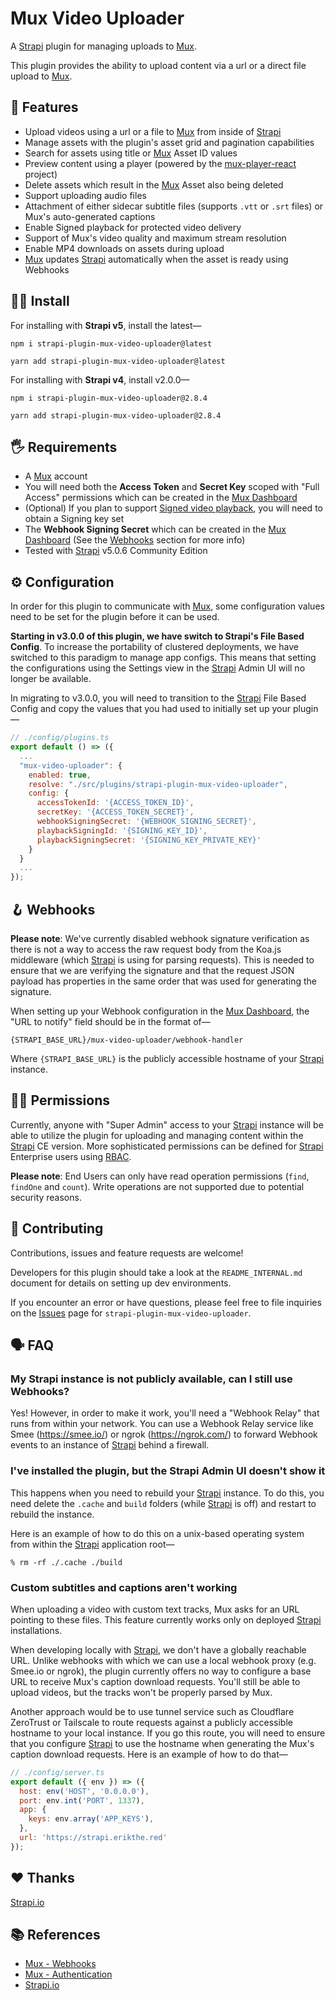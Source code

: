 # Mux Video Uploader

A [Strapi](https://strapi.io/) plugin for managing uploads to [Mux](https://mux.com).

This plugin provides the ability to upload content via a url or a direct file upload to [Mux](https://mux.com).

## 🤩 Features

- Upload videos using a url or a file to [Mux](https://mux.com) from inside of [Strapi](https://strapi.io/)
- Manage assets with the plugin's asset grid and pagination capabilities
- Search for assets using title or [Mux](https://mux.com) Asset ID values
- Preview content using a player (powered by the [mux-player-react](https://github.com/muxinc/elements/tree/main/packages/mux-player-react) project)
- Delete assets which result in the [Mux](https://mux.com) Asset also being deleted
- Support uploading audio files
- Attachment of either sidecar subtitle files (supports `.vtt` or `.srt` files) or Mux's auto-generated captions
- Enable Signed playback for protected video delivery
- Support of Mux's video quality and maximum stream resolution
- Enable MP4 downloads on assets during upload
- [Mux](https://mux.com) updates [Strapi](https://strapi.io/) automatically when the asset is ready using Webhooks

## 🧑‍💻 Install

For installing with **Strapi v5**, install the latest—

```
npm i strapi-plugin-mux-video-uploader@latest

yarn add strapi-plugin-mux-video-uploader@latest
```

For installing with **Strapi v4**, install v2.0.0—

```
npm i strapi-plugin-mux-video-uploader@2.8.4

yarn add strapi-plugin-mux-video-uploader@2.8.4
```

## 🖐 Requirements

- A [Mux](https://mux.com) account
- You will need both the **Access Token** and **Secret Key** scoped with "Full Access" permissions which can be created in the [Mux Dashboard](https://dashboard.mux.com/settings/access-tokens)
- (Optional) If you plan to support [Signed video playback](https://docs.mux.com/guides/secure-video-playback), you will need to obtain a Signing key set
- The **Webhook Signing Secret** which can be created in the [Mux Dashboard](https://dashboard.mux.com/settings/webhooks) (See the [Webhooks](#Webhooks) section for more info)
- Tested with [Strapi](https://strapi.io/) v5.0.6 Community Edition

## ⚙️ Configuration

In order for this plugin to communicate with [Mux](https://mux.com), some configuration values need to be set for the plugin before it can be used.

**Starting in v3.0.0 of this plugin, we have switch to Strapi's File Based Config**.  To increase the portability of clustered deployments, we have switched to this paradigm to manage app configs.  This means that setting the configurations using the Settings view in the [Strapi](https://strapi.io/) Admin UI will no longer be available.

In migrating to v3.0.0, you will need to transition to the [Strapi](https://strapi.io/) File Based Config and copy the values that you had used to initially set up your plugin—

```js
// ./config/plugins.ts
export default () => ({
  ...
  "mux-video-uploader": {
    enabled: true,
    resolve: "./src/plugins/strapi-plugin-mux-video-uploader",
    config: {
      accessTokenId: '{ACCESS_TOKEN_ID}',
      secretKey: '{ACCESS_TOKEN_SECRET}',
      webhookSigningSecret: '{WEBHOOK_SIGNING_SECRET}',
      playbackSigningId: '{SIGNING_KEY_ID}',
      playbackSigningSecret: '{SIGNING_KEY_PRIVATE_KEY}'
    }
  }
  ...
});
```

## 🪝 Webhooks

**Please note**: We've currently disabled webhook signature verification as there is not a way to access the raw request body from the Koa.js middleware (which [Strapi](https://strapi.io/) is using for parsing requests). This is needed to ensure that we are verifying the signature and that the request JSON payload has properties in the same order that was used for generating the signature.

When setting up your Webhook configuration in the [Mux Dashboard](https://dashboard.mux.com/settings/webhooks), the "URL to notify" field should be in the format of—

```
{STRAPI_BASE_URL}/mux-video-uploader/webhook-handler
```

Where `{STRAPI_BASE_URL}` is the publicly accessible hostname of your [Strapi](https://strapi.io/) instance.

## 🧑‍⚖️ Permissions

Currently, anyone with "Super Admin" access to your [Strapi](https://strapi.io/) instance will be able to utilize the plugin for uploading and managing content within the [Strapi](https://strapi.io/) CE version. More sophisticated permissions can be defined for [Strapi](https://strapi.io/) Enterprise users using [RBAC](https://docs.strapi.io/developer-docs/latest/setup-deployment-guides/configurations/optional/rbac.html#declaring-new-conditions).

**Please note**: End Users can only have read operation permissions (`find`, `findOne` and `count`). Write operations are not supported due to potential security reasons.

## 🤝 Contributing

Contributions, issues and feature requests are welcome!

Developers for this plugin should take a look at the `README_INTERNAL.md` document for details on setting up dev environments.

If you encounter an error or have questions, please feel free to file inquiries on the [Issues](https://github.com/muxinc/strapi-plugin-mux-video-uploader/issues) page for `strapi-plugin-mux-video-uploader`.

## 🗣 FAQ

### My Strapi instance is not publicly available, can I still use Webhooks?

Yes! However, in order to make it work, you'll need a "Webhook Relay" that runs from within your network. You can use a Webhook Relay service like Smee (https://smee.io/) or ngrok (https://ngrok.com/) to forward Webhook events to an instance of [Strapi](https://strapi.io/) behind a firewall.

### I've installed the plugin, but the Strapi Admin UI doesn't show it

This happens when you need to rebuild your [Strapi](https://strapi.io/) instance. To do this, you need delete the `.cache` and `build` folders (while [Strapi](https://strapi.io/) is off) and restart to rebuild the instance.

Here is an example of how to do this on a unix-based operating system from within the [Strapi](https://strapi.io/) application root—

```
% rm -rf ./.cache ./build
```

### Custom subtitles and captions aren't working

When uploading a video with custom text tracks, Mux asks for an URL pointing to these files. This feature currently works only on deployed [Strapi](https://strapi.io/) installations.

When developing locally with [Strapi](https://strapi.io/), we don't have a globally reachable URL. Unlike webhooks with which we can use a local webhook proxy (e.g. Smee.io or ngrok), the plugin currently offers no way to configure a base URL to receive Mux's caption download requests. You'll still be able to upload videos, but the tracks won't be properly parsed by Mux.

Another approach would be to use tunnel service such as Cloudflare ZeroTrust or Tailscale to route requests against a publicly accessible hostname to your local instance.  If you go this route, you will need to ensure that you configure [Strapi](https://strapi.io/) to use the hostname when generating the Mux's caption download requests.  Here is an example of how to do that—

```js
// ./config/server.ts
export default ({ env }) => ({
  host: env('HOST', '0.0.0.0'),
  port: env.int('PORT', 1337),
  app: {
    keys: env.array('APP_KEYS'),
  },
  url: 'https://strapi.erikthe.red'
});
```

## ❤️ Thanks

[Strapi.io](https://strapi.io/)

## 📚 References

- [Mux - Webhooks](https://docs.mux.com/docs/webhooks)
- [Mux - Authentication](https://docs.mux.com/docs/authentication)
- [Strapi.io](https://strapi.io/)
